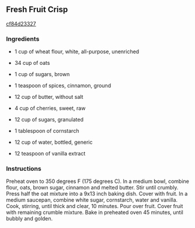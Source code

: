 ## Fresh Fruit Crisp

[cf84d23327](http://www.food.com/recipe/fresh-fruit-crisp-139035)

### Ingredients

 - 1 cup of wheat flour, white, all-purpose, unenriched

 - 34 cup of oats

 - 1 cup of sugars, brown

 - 1 teaspoon of spices, cinnamon, ground

 - 12 cup of butter, without salt

 - 4 cup of cherries, sweet, raw

 - 12 cup of sugars, granulated

 - 1 tablespoon of cornstarch

 - 12 cup of water, bottled, generic

 - 12 teaspoon of vanilla extract

### Instructions

Preheat oven to 350 degrees F (175 degrees C). In a medium bowl, combine flour, oats, brown sugar, cinnamon and melted butter. Stir until crumbly. Press half the oat mixture into a 9x13 inch baking dish. Cover with fruit. In a medium saucepan, combine white sugar, cornstarch, water and vanilla. Cook, stirring, until thick and clear, 10 minutes. Pour over fruit. Cover fruit with remaining crumble mixture. Bake in preheated oven 45 minutes, until bubbly and golden.